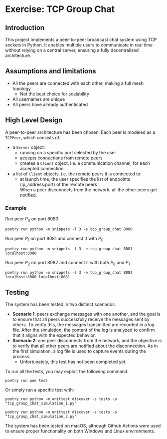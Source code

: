 # Exercise: TCP Group Chat

## Introduction
This project implements a peer-to-peer broadcast chat system using TCP sockets in Python. It enables multiple users to communicate in real time without relying on a central server, ensuring a fully decentralized architecture.

## Assumptions and limitations
- All the peers are connected with each other, making a full mesh topology
    - Not the best choice for scalability
- All usernames are unique
- All peers have already authenticated

## High Level Design
A peer-to-peer architecture has been chosen. Each peer is modeled as a `TCPPeer`, which consists of:
- a `Server` object: 
    - running on a specific port selected by the user
    - accepts connections from remote peers
    - creates a `Client` object, i.e. a communication channel, for each accepted connection
- a list of `Client` objects, i.e. the remote peers it is connected to: 
    - at launch time, the user specifies the list of endpoints (ip_address:port) of the remote peers    
When a peer disconnects from the network, all the other peers get notified.

### Example
Run peer $P_0$ on port 8080
```
poetry run python -m snippets -l 3 -e tcp_group_chat 8080
```

Run peer $P_1$ on port 8081 and connect it with $P_0$
```
poetry run python -m snippets -l 3 -e tcp_group_chat 8081 localhost:8080
```

Run peer $P_2$ on port 8082 and connect it with both $P_0$ and $P_1$
```
poetry run python -m snippets -l 3 -e tcp_group_chat 8082 localhost:8080 localhost:8081
```

## Testing
The system has been tested in two distinct scenarios:
- **Scenario 1**: peers exchange messages with one another, and the goal is to ensure that all peers successfully receive the messages sent by others. 
To verify this, the messages transmitted are recorded in a log file. After the simulation, the content of the log is analyzed to confirm that it aligns with the expected behavior.
- **Scenario 2**: one peer disconnects from the network, and the objective is to verify that all other peers are notified about the disconnection. 
As in the first simulation, a log file is used to capture events during the process.
    - Unfortunately, this test has not been completed yet.

To run all the tests, you may exploit the following command:

```
poetry run poe test
```

Or simply run a specific test with:

```
poetry run python -m unittest discover -s tests -p "tcp_group_chat_simulation_1.py"

poetry run python -m unittest discover -s tests -p "tcp_group_chat_simulation_2.py"
```

The system has been tested on macOS, although Github Actions were used to ensure proper functionality on both Windows and Linux environments.